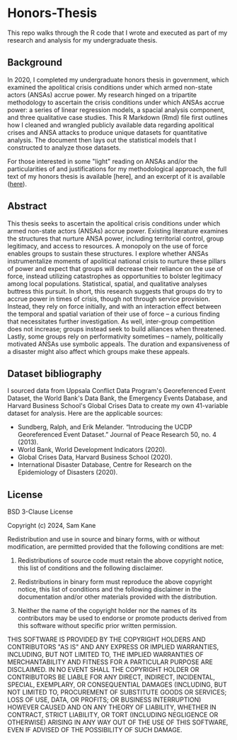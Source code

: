# Honors-Thesis
This repo walks through the R code that I wrote and executed as part of my research and analysis for my undergraduate thesis.

## Background
In 2020, I completed my undergraduate honors thesis in government, which examined the apolitical crisis conditions under which armed non-state actors (ANSAs) accrue power. My research hinged on a tripartite methodology to ascertain the crisis conditions under which ANSAs accrue power: a series of linear regression models, a spacial analysis component, and three qualitative case studies. This R Markdown (Rmd) file first outlines how I cleaned and wrangled publicly available data regarding apolitical crises and ANSA attacks to produce unique datasets for quantitative analysis. The document then lays out the statistical models that I constructed to analyze those datasets.

For those interested in some "light" reading on ANSAs and/or the particularities of and justifications for my methodological approach, the full text of my honors thesis is available [here], and an excerpt of it is available ([here](https://github.com/samkanej/Honors-Thesis/blob/d213e2a38b4f604d53a10674be249ac7860d6db2/Kane_Writing%20Sample_%20ANSA%20Power%20Accrual%20Mechanisms.pdf)).

## Abstract
This thesis seeks to ascertain the apolitical crisis conditions under which armed non-state actors (ANSAs) accrue power. Existing literature examines the structures that nurture ANSA power, including territorial control, group legitimacy, and access to resources. A monopoly on the use of force enables groups to sustain these structures. I explore whether ANSAs instrumentalize moments of apolitical national crisis to nurture these pillars of power and expect that groups will decrease their reliance on the use of force, instead utilizing catastrophes as opportunities to bolster legitimacy among local populations. Statistical, spatial, and qualitative analyses buttress this pursuit. In short, this research suggests that groups do try to accrue power in times of crisis, though not through service provision. Instead, they rely on force initially, and with an interaction effect between the temporal and spatial variation of their use of force – a curious finding that necessitates further investigation. As well, inter-group competition does not increase; groups instead seek to build alliances when threatened. Lastly, some groups rely on performativity sometimes – namely, politically motivated ANSAs use symbolic appeals. The duration and expansiveness of a disaster might also affect which groups make these appeals.

## Dataset bibliography
I sourced data from Uppsala Conflict Data Program's Georeferenced Event Dataset, the World Bank's Data Bank, the Emergency Events Database, and Harvard Business School's Global Crises Data to create my own 41-variable dataset for analysis. Here are the applicable sources:
* Sundberg, Ralph, and Erik Melander. “Introducing the UCDP Georeferenced Event Dataset.” Journal of Peace Research 50, no. 4 (2013).
* World Bank, World Development Indicators (2020).
* Global Crises Data, Harvard Business School (2020).
* International Disaster Database, Centre for Research on the Epidemiology of Disasters (2020).

## License
BSD 3-Clause License

Copyright (c) 2024, Sam Kane

Redistribution and use in source and binary forms, with or without
modification, are permitted provided that the following conditions are met:

1. Redistributions of source code must retain the above copyright notice, this
   list of conditions and the following disclaimer.

2. Redistributions in binary form must reproduce the above copyright notice,
   this list of conditions and the following disclaimer in the documentation
   and/or other materials provided with the distribution.

3. Neither the name of the copyright holder nor the names of its
   contributors may be used to endorse or promote products derived from
   this software without specific prior written permission.

THIS SOFTWARE IS PROVIDED BY THE COPYRIGHT HOLDERS AND CONTRIBUTORS "AS IS"
AND ANY EXPRESS OR IMPLIED WARRANTIES, INCLUDING, BUT NOT LIMITED TO, THE
IMPLIED WARRANTIES OF MERCHANTABILITY AND FITNESS FOR A PARTICULAR PURPOSE ARE
DISCLAIMED. IN NO EVENT SHALL THE COPYRIGHT HOLDER OR CONTRIBUTORS BE LIABLE
FOR ANY DIRECT, INDIRECT, INCIDENTAL, SPECIAL, EXEMPLARY, OR CONSEQUENTIAL
DAMAGES (INCLUDING, BUT NOT LIMITED TO, PROCUREMENT OF SUBSTITUTE GOODS OR
SERVICES; LOSS OF USE, DATA, OR PROFITS; OR BUSINESS INTERRUPTION) HOWEVER
CAUSED AND ON ANY THEORY OF LIABILITY, WHETHER IN CONTRACT, STRICT LIABILITY,
OR TORT (INCLUDING NEGLIGENCE OR OTHERWISE) ARISING IN ANY WAY OUT OF THE USE
OF THIS SOFTWARE, EVEN IF ADVISED OF THE POSSIBILITY OF SUCH DAMAGE.
